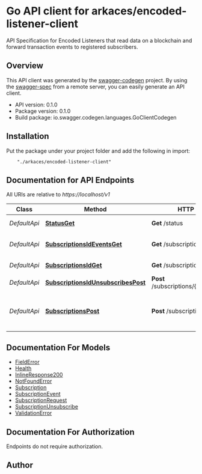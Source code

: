 # Go API client for arkaces/encoded-listener-client

API Specification for Encoded Listeners that read data on a blockchain and forward transaction events to registered subscribers. 

## Overview
This API client was generated by the [swagger-codegen](https://github.com/swagger-api/swagger-codegen) project.  By using the [swagger-spec](https://github.com/swagger-api/swagger-spec) from a remote server, you can easily generate an API client.

- API version: 0.1.0
- Package version: 0.1.0
- Build package: io.swagger.codegen.languages.GoClientCodegen

## Installation
Put the package under your project folder and add the following in import:
```
    "./arkaces/encoded-listener-client"
```

## Documentation for API Endpoints

All URIs are relative to *https://localhost/v1*

Class | Method | HTTP request | Description
------------ | ------------- | ------------- | -------------
*DefaultApi* | [**StatusGet**](docs/DefaultApi.md#statusget) | **Get** /status | Get Health of node.
*DefaultApi* | [**SubscriptionsIdEventsGet**](docs/DefaultApi.md#subscriptionsideventsget) | **Get** /subscriptions/{id}/events | List Subscription Events
*DefaultApi* | [**SubscriptionsIdGet**](docs/DefaultApi.md#subscriptionsidget) | **Get** /subscriptions/{id} | Gets Subscription
*DefaultApi* | [**SubscriptionsIdUnsubscribesPost**](docs/DefaultApi.md#subscriptionsidunsubscribespost) | **Post** /subscriptions/{id}/unsubscribes | Create an Unsubscription.
*DefaultApi* | [**SubscriptionsPost**](docs/DefaultApi.md#subscriptionspost) | **Post** /subscriptions | Registers a subscriber node to receive blockchain events.


## Documentation For Models

 - [FieldError](docs/FieldError.md)
 - [Health](docs/Health.md)
 - [InlineResponse200](docs/InlineResponse200.md)
 - [NotFoundError](docs/NotFoundError.md)
 - [Subscription](docs/Subscription.md)
 - [SubscriptionEvent](docs/SubscriptionEvent.md)
 - [SubscriptionRequest](docs/SubscriptionRequest.md)
 - [SubscriptionUnsubscribe](docs/SubscriptionUnsubscribe.md)
 - [ValidationError](docs/ValidationError.md)


## Documentation For Authorization
 Endpoints do not require authorization.


## Author



